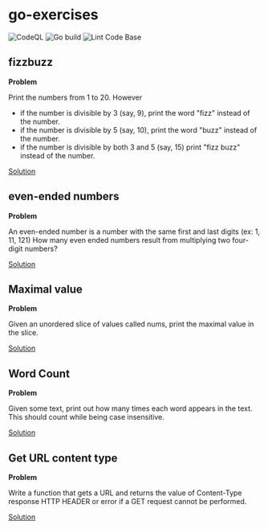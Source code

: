 # go-exercises

![CodeQL](https://github.com/zkoppert/go-exercises/workflows/CodeQL/badge.svg) ![Go build](https://github.com/zkoppert/go-exercises/workflows/Go%20build/badge.svg) ![Lint Code Base](https://github.com/zkoppert/go-exercises/workflows/Lint%20Code%20Base/badge.svg)

## fizzbuzz
**Problem**

Print the numbers from 1 to 20. However
- if the number is divisible by 3 (say, 9), print the word "fizz" instead of the number.
- if the number is divisible by 5 (say, 10), print the word "buzz" instead of the number.
- if the number is divisible by both 3 and 5 (say, 15) print "fizz buzz" instead of the number.

[Solution](fizzbuzz/fizzbuzz.go)

## even-ended numbers
**Problem**

An even-ended number is a number with the same first and last digits (ex: 1, 11, 121)
How many even ended numbers result from multiplying two four-digit numbers?

[Solution](even-end/even-end.go)

## Maximal value
**Problem**

Given an unordered slice of values called nums, print the maximal value in the slice.

[Solution](max-val/max-val.go)

## Word Count
**Problem**

Given some text, print out how many times each word appears in the text. This should count while being case insensitive.

[Solution](word-count/word-count.go)

## Get URL content type
**Problem**

Write a function that gets a URL and returns the value of Content-Type response HTTP HEADER or error if a GET request cannot be performed.

[Solution](get-url-content-type/get-url-content-type.go)

